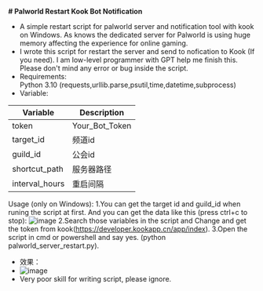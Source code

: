 **# Palworld Restart Kook Bot Notification**
* A simple restart script for palworld server and notification tool with kook on Windows. As knows the dedicated server for Palworld is using huge memory affecting the experience for online gaming.  
* I wrote this script for restart the server and send to nofication to Kook (If you need). I am low-level programmer with GPT help me finish this. Please don't mind any error or bug inside the script.  
* Requirements:  
Python 3.10 (requests,urllib.parse,psutil,time,datetime,subprocess)  
* Variable:

| Variable | Description |
| --- | --- |
| token | Your_Bot_Token |
| target_id | 频道id |
| guild_id | 公会id |
| shortcut_path | 服务器路径 |
| interval_hours | 重启间隔 |

Usage (only on Windows):
1.You can get the target id and guild_id when runing the script at first. And you can get the data like this (press ctrl+c to stop):
![image](https://github.com/wtfllix/palworldrestartkook/assets/118681340/f5454e64-729e-42c5-a990-c05e6bb27dde)
2.Search those variables in the script and Change and get the token from kook(https://developer.kookapp.cn/app/index).
3.Open the script in cmd or powershell and say yes. (python palworld_server_restart.py).


* 效果：
* ![image](https://github.com/wtfllix/palworldrestartkook/assets/118681340/3952750d-7e7d-4d97-aa60-7d3c073c63f8)
* Very poor skill for writing script, please ignore.
  
